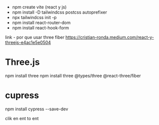 - npm create vite (react y js)
- npm install -D tailwindcss postcss autoprefixer
- npx tailwindcss init -p
- npm install react-router-dom
- npm install react-hook-form


link - por que usar three fiber
https://cristian-ronda.medium.com/react-y-threejs-e4ac1e5e0504


# Three.js

npm install three
npm install three @types/three @react-three/fiber

# cupress
npm install cypress --save-dev

clik en ent to ent

